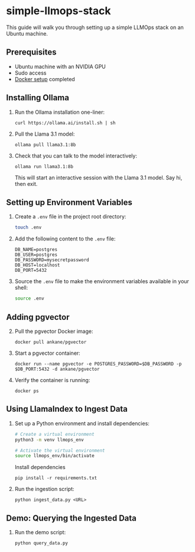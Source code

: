 # simple-llmops-stack

This guide will walk you through setting up a simple LLMOps stack on an Ubuntu machine.

<!-- TODO: re-add TOC when done -->

## Prerequisites
- Ubuntu machine with an NVIDIA GPU
- Sudo access
- [Docker setup](https://docs.docker.com/engine/install/ubuntu/) completed

## Installing Ollama
1. Run the Ollama installation one-liner:
   ```
   curl https://ollama.ai/install.sh | sh
   ```
2. Pull the Llama 3.1 model:
   ```
   ollama pull llama3.1:8b
   ```
3. Check that you can talk to the model interactively:
   ```
   ollama run llama3.1:8b
   ```
   This will start an interactive session with the Llama 3.1 model. Say hi, then exit.

## Setting up Environment Variables
1. Create a `.env` file in the project root directory:
   ```bash
   touch .env
   ```

2. Add the following content to the `.env` file:
   ```
   DB_NAME=postgres
   DB_USER=postgres
   DB_PASSWORD=mysecretpassword
   DB_HOST=localhost
   DB_PORT=5432
   ```

3. Source the `.env` file to make the environment variables available in your shell:
   ```bash
   source .env
   ```

## Adding pgvector
2. Pull the pgvector Docker image:
   ```
   docker pull ankane/pgvector
   ```

3. Start a pgvector container:
   ```
   docker run --name pgvector -e POSTGRES_PASSWORD=$DB_PASSWORD -p $DB_PORT:5432 -d ankane/pgvector
   ```

4. Verify the container is running:
   ```
   docker ps
   ```

## Using LlamaIndex to Ingest Data
1. Set up a Python environment and install dependencies:
   ```bash
   # Create a virtual environment
   python3 -m venv llmops_env

   # Activate the virtual environment
   source llmops_env/bin/activate
   ```

   Install dependencies
   ```
   pip install -r requirements.txt
   ```

2. Run the ingestion script:
   ```
   python ingest_data.py <URL>
   ```

## Demo: Querying the Ingested Data
1. Run the demo script:
   ```
   python query_data.py
   ```

